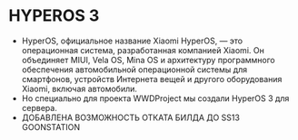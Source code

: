 # HYPEROS 3
* HyperOS, официальное название Xiaomi HyperOS, — это операционная система, разработанная компанией Xiaomi. Он объединяет MIUI, Vela OS, Mina OS и архитектуру программного обеспечения автомобильной операционной системы для смартфонов, устройств Интернета вещей и другого оборудования Xiaomi, включая автомобили.
* Но специально для проекта WWDProject мы создали HyperOS 3 для сервера.
* ДОБАВЛЕНА ВОЗМОЖНОСТЬ ОТКАТА БИЛДА ДО SS13 GOONSTATION
